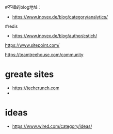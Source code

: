 #不错的blog地址：
- https://www.inovex.de/blog/category/analytics/

#redis
- https://www.inovex.de/blog/author/cstich/

https://www.sitepoint.com/

https://teamtreehouse.com/community

# greate sites
- https://techcrunch.com
-

# ideas
 - https://www.wired.com/category/ideas/